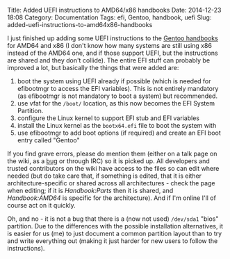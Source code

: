 Title: Added UEFI instructions to AMD64/x86 handbooks
Date: 2014-12-23 18:08
Category: Documentation
Tags: efi, Gentoo, handbook, uefi
Slug: added-uefi-instructions-to-amd64x86-handbooks

I just finished up adding some UEFI instructions to the [Gentoo
handbooks](https://wiki.gentoo.org/wiki/Handbook:Main_Page) for AMD64
and x86 (I don't know how many systems are still using x86 instead of
the AMD64 one, and if those support UEFI, but the instructions are
shared and they don't collide). The entire EFI stuff can probably be
improved a lot, but basically the things that were added are:

1.  boot the system using UEFI already if possible (which is needed for
    efibootmgr to access the EFI variables). This is not entirely
    mandatory (as efibootmgr is not mandatory to boot a system)
    but recommended.
2.  use vfat for the `/boot/` location, as this now becomes the EFI
    System Partition.
3.  configure the Linux kernel to support EFI stub and EFI variables
4.  install the Linux kernel as the `bootx64.efi` file to boot the
    system with
5.  use efibootmgr to add boot options (if required) and create an EFI
    boot entry called "Gentoo"

If you find grave errors, please do mention them (either on a talk page
on the wiki, as a [bug](https://bugs.gentoo.org) or through IRC) so it
is picked up. All developers and trusted contributors on the wiki have
access to the files so can edit where needed (but do take care that, if
something is edited, that it is either architecture-specific or shared
across all architectures - check the page when editing; if it is
*Handbook:Parts* then it is shared, and *Handbook:AMD64* is specific for
the architecture). And if I'm online I'll of course act on it quickly.

Oh, and no - it is not a bug that there is a (now not used) `/dev/sda1`
"bios" partition. Due to the differences with the possible installation
alternatives, it is easier for us (me) to just document a common
partition layout than to try and write everything out (making it just
harder for new users to follow the instructions).
